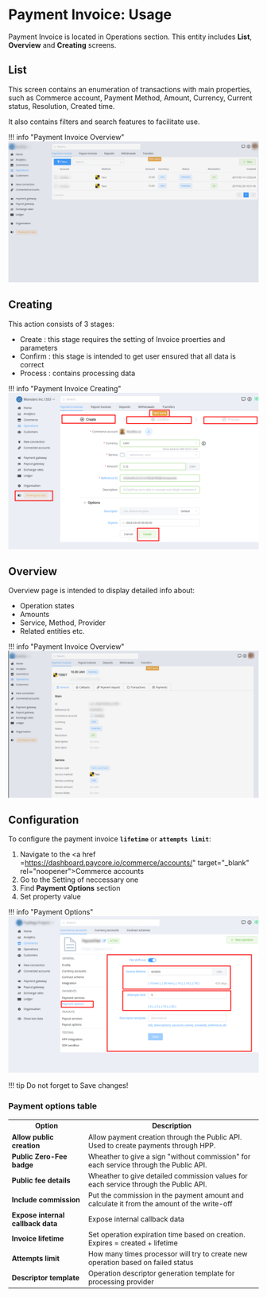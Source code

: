 # Payment Invoice: Usage

Payment Invoice is located in Operations section. This entity includes **List**, **Overview** and **Creating** screens.

## List

This screen contains an enumeration of transactions with main properties, such as Commerce account, Payment Method, Amount, Currency, Current status, Resolution, Created time.

It also contains filters and search features to facilitate use.

!!! info "Payment Invoice Overview"
    [![Payment Invoice](images/payment_invoice_list.png)](images/payment_invoice_list.png)

## Creating

This action consists of 3 stages:
- Create : this stage requires the setting of Invoice proerties and parameters
- Confirm : this stage is intended to get user ensured that all data is correct 
- Process : contains processing data 

!!! info "Payment Invoice Creating"
    [![Payment Invoice](images/invoice_creating.png)](images/invoice_creating.png)

## Overview

Overview page is intended to display detailed info about:

- Operation states
- Amounts
- Service, Method, Provider
- Related entities etc. 

!!! info "Payment Invoice Overview"
    [![Payment Invoice](images/payment_invoice_overview.png)](images/payment_invoice_overview.png)



## Configuration


To configure the payment invoice **```lifetime```** or **```attempts limit```**:

1. Navigate to the <a href =https://dashboard.paycore.io/commerce/accounts/" target="_blank" rel="noopener">Commerce accounts</a>
2. Go to the Setting of neccessary one
3. Find **Payment Options** section
4. Set property value

!!! info "Payment Options"
    [![Payment Invoice](images/payment_options1.png)](images/payment_options1.png)

!!! tip
    Do not forget to Save changes!

### Payment options table

<table >
<tr><th><b>Option</b></th><th><b>Description</b></th></tr>

<tr><td style="font-weight:bold;">Allow public creation</td><td>Allow payment creation through the Public API. Used to create payments through HPP.</td></tr>
<tr><td style="font-weight:bold;">Public Zero-Fee badge</td><td>Wheather to give a sign "without commission" for each service through the Public API.</td></tr>
<tr><td style="font-weight:bold;">Public fee details</td><td>Wheather to give detailed commission values for each service through the Public API.</td></tr>
<tr><td style="font-weight:bold;">Include commission</td><td>Put the commission in the payment amount and calculate it from the amount of the write-off</td></tr>
<tr><td style="font-weight:bold;">Expose internal callback data</td><td>Expose internal callback data</td></tr>
<tr><td style="font-weight:bold;">Invoice lifetime</td><td>Set operation expiration time based on creation. Expires = created + lifetime</td></tr>
<tr><td style="font-weight:bold;">Attempts limit</td><td>How many times processor will try to create new operation based on failed status</td></tr>
<tr><td style="font-weight:bold;">Descriptor template</td><td>Operation descriptor generation template for processing provider</td></tr>